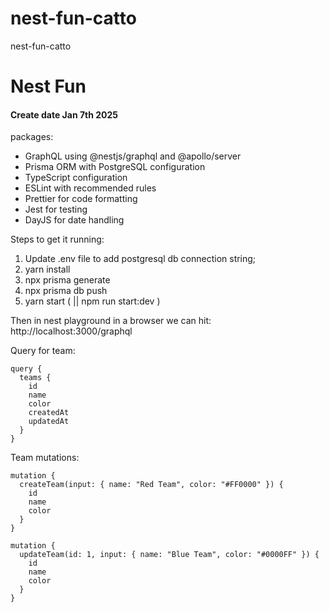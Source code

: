 # nest-fun-catto

nest-fun-catto

# Nest Fun

#### Create date Jan 7th 2025

packages:
* GraphQL using @nestjs/graphql and @apollo/server
* Prisma ORM with PostgreSQL configuration
* TypeScript configuration
* ESLint with recommended rules
* Prettier for code formatting
* Jest for testing
* DayJS for date handling

Steps to get it running:
1. Update .env file to add postgresql db connection string;
2. yarn install
3. npx prisma generate
4. npx prisma db push
5. yarn start ( || npm run start:dev )

Then in nest playground in a browser we can hit: http://localhost:3000/graphql

Query for team:

```prisma
query {
  teams {
    id
    name
    color
    createdAt
    updatedAt
  }
}
```

Team mutations:

```prisma
mutation {
  createTeam(input: { name: "Red Team", color: "#FF0000" }) {
    id
    name
    color
  }
}

mutation {
  updateTeam(id: 1, input: { name: "Blue Team", color: "#0000FF" }) {
    id
    name
    color
  }
}
```
